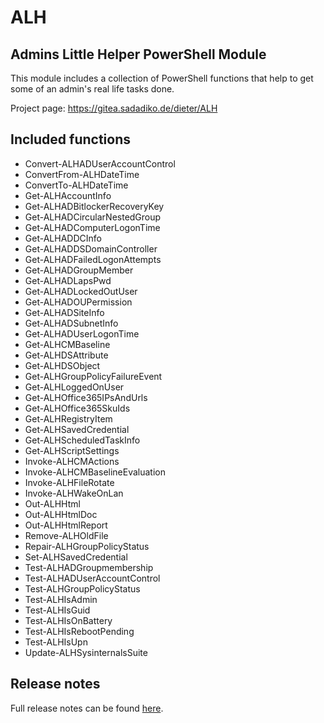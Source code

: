# ALH

## Admins Little Helper PowerShell Module

This module includes a collection of PowerShell functions that help to get some of an admin's real life tasks done.

Project page: <https://gitea.sadadiko.de/dieter/ALH>

## Included functions

* Convert-ALHADUserAccountControl
* ConvertFrom-ALHDateTime
* ConvertTo-ALHDateTime
* Get-ALHAccountInfo
* Get-ALHADBitlockerRecoveryKey
* Get-ALHADCircularNestedGroup
* Get-ALHADComputerLogonTime
* Get-ALHADDCInfo
* Get-ALHADDSDomainController
* Get-ALHADFailedLogonAttempts
* Get-ALHADGroupMember
* Get-ALHADLapsPwd
* Get-ALHADLockedOutUser
* Get-ALHADOUPermission
* Get-ALHADSiteInfo
* Get-ALHADSubnetInfo
* Get-ALHADUserLogonTime
* Get-ALHCMBaseline
* Get-ALHDSAttribute
* Get-ALHDSObject
* Get-ALHGroupPolicyFailureEvent
* Get-ALHLoggedOnUser
* Get-ALHOffice365IPsAndUrls
* Get-ALHOffice365SkuIds
* Get-ALHRegistryItem
* Get-ALHSavedCredential
* Get-ALHScheduledTaskInfo
* Get-ALHScriptSettings
* Invoke-ALHCMActions
* Invoke-ALHCMBaselineEvaluation
* Invoke-ALHFileRotate
* Invoke-ALHWakeOnLan
* Out-ALHHtml
* Out-ALHHtmlDoc
* Out-ALHHtmlReport
* Remove-ALHOldFile
* Repair-ALHGroupPolicyStatus
* Set-ALHSavedCredential
* Test-ALHADGroupmembership
* Test-ALHADUserAccountControl
* Test-ALHGroupPolicyStatus
* Test-ALHIsAdmin
* Test-ALHIsGuid
* Test-ALHIsOnBattery
* Test-ALHIsRebootPending
* Test-ALHIsUpn
* Update-ALHSysinternalsSuite

## Release notes

Full release notes can be found [here](./ReleaseNotes.md).
